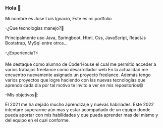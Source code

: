 ### Hola 👋
Mi nombre es Jose Luis Ignacio, Este es mi portfolio

-¿Que tecnologías manejo?🤔

 Principalmente uso Java, Springboot, Html, Css, JavaScript, ReactJs Bootstrap, MySql entre otros...
 
-¿Experiencia?⚡

 Me destaque como alumno de CoderHouse el cual me permitio acceder a varios trabajos freelance como desarrollador web
 En la actualidad me encuentro nuevamente asignado un proyecto freelance. Además tengo varios proyectos que logre haciendo con las nuevas tecnologías que aprendo cada día por tal motivo te invito a ver en mis repositorios😄
 
 -Mis objetivos🌱:
 
  El 2021 me ha dejado mucho aprendizaje y nuevas habiliades. Este 2022 intentare superarme aún mas y estar acompañado de un equipo donde pueda aportar con mis habilidades y que pueda aprender mas del mismo y del equipo en el cual conforme.
<!--
**Ignacio-JL/Ignacio-JL** is a ✨ _special_ ✨ repository because its `README.md` (this file) appears on your GitHub profile.

Here are some ideas to get you started:

- 🔭 I’m currently working on ...
- 🌱 I’m currently learning ...
- 👯 I’m looking to collaborate on ...
- 🤔 I’m looking for help with ...
- 💬 Ask me about ...
- 📫 How to reach me: ...
- 😄 Pronouns: ...
- ⚡ Fun fact: ...
-->
